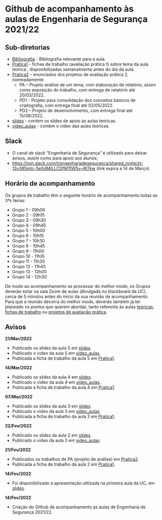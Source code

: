 # Github de acompanhamento às aulas de Engenharia de Segurança 2021/22

## Sub-diretorias

- [Bibliografia](Bibliografia) - Bibliografia relevante para a aula.
- [Pratica1](Pratica1) - fichas de trabalho (avaliação prática 1) sobre tema da aula teórica , disponibilizadas semanalmente antes do dia da aula.
- [Pratica2](Pratica2) - enunciados dos projetos de avaliação prática 2, nomeadamente:
    - PA – Projeto análise de um tema, com elaboração de relatório, assim como exposição do trabalho, com entrega de relatório até 20/03/2022.
    - PD1 - Projeto para consolidação dos conceitos básicos de criptografia, com entrega final até 02/05/2022.
    - PD2 – Projeto de desenvolvimento, com entrega final até 15/06/2022.
- [slides](slides) - contém os slides de apoio às aulas teóricas.
- [video_aulas](video_aulas) - contém o video das aulas teóricas.


## Slack

+ O canal de slack “Engenharia de Segurança” é utilizado para deixar avisos, assim como para apoio aos alunos;
+ https://join.slack.com/t/engenhariadeseguranca/shared_invite/zt-13v385mtc-5e0dMtLLCDfMTtW5y~W7kw (link expira a 14 de Março). 


## Horário de acompanhamento

Os grupos de trabalho têm o seguinte horário de acompanhamento todas as 3ªs feiras:

+ Grupo 1 - 09h00
+ Grupo 2 - 09h15
+ Grupo 3 - 09h30
+ Grupo 4 - 09h45
+ Grupo 5 - 10h00
+ Grupo 6 - 10h15
+ Grupo 7 - 10h30
+ Grupo 8 - 10h45
+ Grupo 9 - 11h00
+ Grupo 10 - 11h15
+ Grupo 11 - 11h30
+ Grupo 12 - 11h45
+ Grupo 13 - 12h00
+ Grupo 14 - 12h30

De modo ao acompanhamento se processar do melhor modo, os Grupos deverão estar na sala Zoom de aulas (divulgada no blackboard da UC), cerca de 5 minutos antes do início da sua reunião de acompanhamento. Para que a reunião decorra do melhor modo, deverão também já ter planeado os pontos que querem abordar, tanto referente às aulas [teóricas](slides), [fichas de trabalho](Pratica1) ou [projetos de avaliação prática](Pratica2).

## Avisos 

**21/Mar/2022**

- Publicado os slides da aula 5 em [slides](slides).
- Publicado o video da aula 5 em [video_aulas](video_aulas).
- Publicada a ficha de trabalho da aula 5 em [Pratica1](Pratica1).


**14/Mar/2022**

- Publicado os slides da aula 4 em [slides](slides).
- Publicado o video da aula 4 em [video_aulas](video_aulas).
- Publicada a ficha de trabalho da aula 4 em [Pratica1](Pratica1).

**07/Mar/2022**

- Publicado os slides da aula 3 em [slides](slides).
- Publicado o video da aula 3 em [video_aulas](video_aulas).
- Publicada a ficha de trabalho da aula 3 em [Pratica1](Pratica1).

**22/Fev/2022**

- Publicado os slides da aula 2 em [slides](slides).
- Publicado o video da aula 2 em [video_aulas](video_aulas).


**21/Fev/2022**

- Publicados os trabalhos de PA (projeto de análise) em [Pratica2](Pratica2).
- Publicada a ficha de trabalho da aula 2 em [Pratica1](Pratica1).

**14/Fev/2022**

- Foi disponibilizado a apresentação utilizada na primeira aula da UC, em [slides](slides).

**14/Fev/2022**

- Criação do Github de acompanhamento às aulas de Engenharia de Segurança 2021/22.

